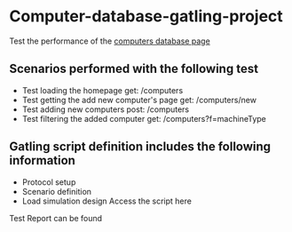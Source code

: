 # Computer-database-gatling-project
Test the performance of the [computers database page](https://computer-database.gatling.io/computers)
## Scenarios performed with the following test
- Test loading the homepage get: /computers
- Test getting the add new computer's page get: /computers/new
- Test adding new computers post: /computers
- Test filtering the added computer get: /computers?f=machineType

## Gatling script definition includes the following information 
- Protocol setup
- Scenario definition
- Load simulation design
Access the script here

Test Report can be found
